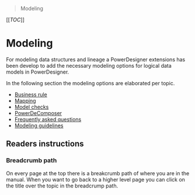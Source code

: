 > Modeling

[[_TOC_]]

# Modeling

For modeling data structures and lineage a PowerDesigner extensions has been develop to add the necessary modeling options for logical data models in PowerDesigner.

In the following section the modeling options are elaborated per topic.

- [Business rule](./Business%20rule.md)
- [Mapping](./Mapping.md)
- [Model checks](./Model%20checks.md)
- [PowerDeComposer](./PowerDeComposer.md)
- [Frequently asked questions](./FAQs.md)
- [Modeling guidelines](./ModelingWiki.md)

## Readers instructions

### Breadcrumb path

On every page at the top there is a breakcrumb path of where you are in the manual. When you want to go back to a higher level page you can click on the title over the topic in the breadcrump path.
